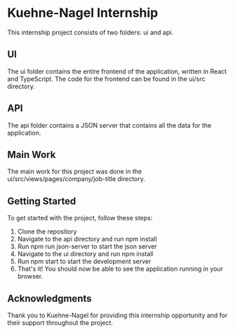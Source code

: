 # Kuehne-Nagel Internship
This internship project consists of two folders: ui and api.

## UI
The ui folder contains the entire frontend of the application, written in React and TypeScript. The code for the frontend can be found in the ui/src directory.

## API
The api folder contains a JSON server that contains all the data for the application.

## Main Work
The main work for this project was done in the ui/src/views/pages/company/job-title directory.

## Getting Started
To get started with the project, follow these steps:

1. Clone the repository
2. Navigate to the api directory and run npm install
3. Run npm run json-server to start the json server
4. Navigate to the ui directory and run npm install
5. Run npm start to start the development server
6. That's it! You should now be able to see the application running in your browser.

## Acknowledgments
Thank you to Kuehne-Nagel for providing this internship opportunity and for their support throughout the project.
